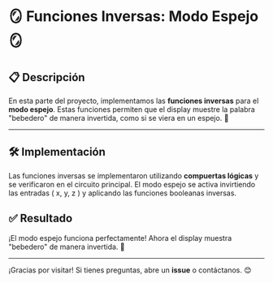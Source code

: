# 🪞 Funciones Inversas: Modo Espejo 🪞

## 📋 Descripción

En esta parte del proyecto, implementamos las **funciones inversas** para el **modo espejo**. Estas funciones permiten que el display muestre la palabra "bebedero" de manera invertida, como si se viera en un espejo. 🔄

---

## 🛠️ Implementación

Las funciones inversas se implementaron utilizando **compuertas lógicas** y se verificaron en el circuito principal. El modo espejo se activa invirtiendo las entradas \( x, y, z \) y aplicando las funciones booleanas inversas.


## ✅ Resultado

¡El modo espejo funciona perfectamente! Ahora el display muestra "bebedero" de manera invertida. 🎉

---

¡Gracias por visitar! Si tienes preguntas, abre un **issue** o contáctanos. 😊